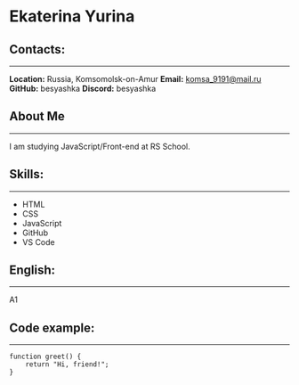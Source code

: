 # Ekaterina Yurina

## Contacts:
----
**Location:** Russia, Komsomolsk-on-Amur
**Email:** komsa_9191@mail.ru
**GitHub:** besyashka
**Discord:** besyashka

## About Me
----
I am studying JavaScript/Front-end at RS School.

## Skills:
----
* HTML
* CSS
* JavaScript
* GitHub
* VS Code

## English:
----
A1

## Code example:
----
```
function greet() {
    return "Hi, friend!";
}
```